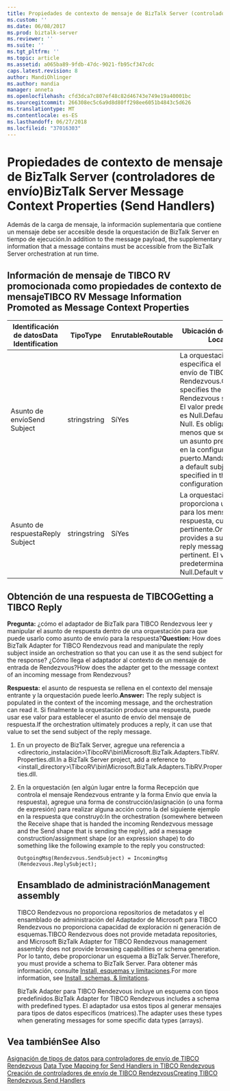```yaml
---
title: Propiedades de contexto de mensaje de BizTalk Server (controladores de envío) | Microsoft Docs
ms.custom: ''
ms.date: 06/08/2017
ms.prod: biztalk-server
ms.reviewer: ''
ms.suite: ''
ms.tgt_pltfrm: ''
ms.topic: article
ms.assetid: a065ba89-9fdb-47dc-9021-fb95cf347cdc
caps.latest.revision: 8
author: MandiOhlinger
ms.author: mandia
manager: anneta
ms.openlocfilehash: cfd3dca7c807ef48c82d46743e749e19a40001bc
ms.sourcegitcommit: 266308ec5c6a9d8d80ff298ee6051b4843c5d626
ms.translationtype: MT
ms.contentlocale: es-ES
ms.lasthandoff: 06/27/2018
ms.locfileid: "37016303"
---
```

# <a name="biztalk-server-message-context-properties-send-handlers"></a><span data-ttu-id="74306-102">Propiedades de contexto de mensaje de BizTalk Server (controladores de envío)</span><span class="sxs-lookup"><span data-stu-id="74306-102">BizTalk Server Message Context Properties (Send Handlers)</span></span>
<span data-ttu-id="74306-103">Además de la carga de mensaje, la información suplementaria que contiene un mensaje debe ser accesible desde la orquestación de BizTalk Server en tiempo de ejecución.</span><span class="sxs-lookup"><span data-stu-id="74306-103">In addition to the message payload, the supplementary information that a message contains must be accessible from the BizTalk Server orchestration at run time.</span></span>  
  
## <a name="tibco-rv-message-information-promoted-as-message-context-properties"></a><span data-ttu-id="74306-104">Información de mensaje de TIBCO RV promocionada como propiedades de contexto de mensaje</span><span class="sxs-lookup"><span data-stu-id="74306-104">TIBCO RV Message Information Promoted as Message Context Properties</span></span>  
  
|<span data-ttu-id="74306-105">Identificación de datos</span><span class="sxs-lookup"><span data-stu-id="74306-105">Data Identification</span></span>|<span data-ttu-id="74306-106">Tipo</span><span class="sxs-lookup"><span data-stu-id="74306-106">Type</span></span>|<span data-ttu-id="74306-107">Enrutable</span><span class="sxs-lookup"><span data-stu-id="74306-107">Routable</span></span>|<span data-ttu-id="74306-108">Ubicación de envío</span><span class="sxs-lookup"><span data-stu-id="74306-108">Send Location</span></span>|  
|-------------------------|----------|--------------|-------------------|  
|<span data-ttu-id="74306-109">Asunto de envío</span><span class="sxs-lookup"><span data-stu-id="74306-109">Send Subject</span></span>|<span data-ttu-id="74306-110">string</span><span class="sxs-lookup"><span data-stu-id="74306-110">string</span></span>|<span data-ttu-id="74306-111">Sí</span><span class="sxs-lookup"><span data-stu-id="74306-111">Yes</span></span>|<span data-ttu-id="74306-112">La orquestación especifica el asunto de envío de TIBCO Rendezvous.</span><span class="sxs-lookup"><span data-stu-id="74306-112">Orchestration specifies the TIBCO Rendezvous send subject.</span></span> <span data-ttu-id="74306-113">El valor predeterminado es Null.</span><span class="sxs-lookup"><span data-stu-id="74306-113">Default value is Null.</span></span> <span data-ttu-id="74306-114">Es obligatorio a menos que se especifique un asunto predeterminado en la configuración del puerto.</span><span class="sxs-lookup"><span data-stu-id="74306-114">Mandatory unless a default subject is specified in the port configuration.</span></span>|  
|<span data-ttu-id="74306-115">Asunto de respuesta</span><span class="sxs-lookup"><span data-stu-id="74306-115">Reply Subject</span></span>|<span data-ttu-id="74306-116">string</span><span class="sxs-lookup"><span data-stu-id="74306-116">string</span></span>|<span data-ttu-id="74306-117">Sí</span><span class="sxs-lookup"><span data-stu-id="74306-117">Yes</span></span>|<span data-ttu-id="74306-118">La orquestación proporciona un asunto para los mensajes de respuesta, cuando es pertinente.</span><span class="sxs-lookup"><span data-stu-id="74306-118">Orchestration provides a subject for reply messages, when pertinent.</span></span> <span data-ttu-id="74306-119">El valor predeterminado es Null.</span><span class="sxs-lookup"><span data-stu-id="74306-119">Default value is Null.</span></span>|  
  
## <a name="getting-a-tibco-reply"></a><span data-ttu-id="74306-120">Obtención de una respuesta de TIBCO</span><span class="sxs-lookup"><span data-stu-id="74306-120">Getting a TIBCO Reply</span></span>  
 <span data-ttu-id="74306-121">**Pregunta:** ¿cómo el adaptador de BizTalk para TIBCO Rendezvous leer y manipular el asunto de respuesta dentro de una orquestación para que puede usarlo como asunto de envío para la respuesta?</span><span class="sxs-lookup"><span data-stu-id="74306-121">**Question:** How does BizTalk Adapter for TIBCO Rendezvous read and manipulate the reply subject inside an orchestration so that you can use it as the send subject for the response?</span></span> <span data-ttu-id="74306-122">¿Cómo llega el adaptador al contexto de un mensaje de entrada de Rendezvous?</span><span class="sxs-lookup"><span data-stu-id="74306-122">How does the adapter get to the message context of an incoming message from Rendezvous?</span></span>  
  
 <span data-ttu-id="74306-123">**Respuesta:** el asunto de respuesta se rellena en el contexto del mensaje entrante y la orquestación puede leerlo.</span><span class="sxs-lookup"><span data-stu-id="74306-123">**Answer:** The reply subject is populated in the context of the incoming message, and the orchestration can read it.</span></span> <span data-ttu-id="74306-124">Si finalmente la orquestación produce una respuesta, puede usar ese valor para establecer el asunto de envío del mensaje de respuesta.</span><span class="sxs-lookup"><span data-stu-id="74306-124">If the orchestration ultimately produces a reply, it can use that value to set the send subject of the reply message.</span></span>  
  
1. <span data-ttu-id="74306-125">En un proyecto de BizTalk Server, agregue una referencia a <directorio_instalación>\TibcoRV\bin\Microsoft.BizTalk.Adapters.TibRV.Properties.dll.</span><span class="sxs-lookup"><span data-stu-id="74306-125">In a BizTalk Server project, add a reference to <install_directory>\TibcoRV\bin\Microsoft.BizTalk.Adapters.TibRV.Properties.dll.</span></span>  
  
2. <span data-ttu-id="74306-126">En la orquestación (en algún lugar entre la forma Recepción que controla el mensaje Rendezvous entrante y la forma Envío que envía la respuesta), agregue una forma de construcción/asignación (o una forma de expresión) para realizar alguna acción como la del siguiente ejemplo en la respuesta que construyó:</span><span class="sxs-lookup"><span data-stu-id="74306-126">In the orchestration (somewhere between the Receive shape that is handed the incoming Rendezvous message and the Send shape that is sending the reply), add a message construction/assignment shape (or an expression shape) to do something like the following example to the reply you constructed:</span></span>  
  
   ```  
   OutgoingMsg(Rendezvous.SendSubject) = IncomingMsg  
   (Rendezvous.ReplySubject);  
   ```  
   ## <a name="management-assembly"></a><span data-ttu-id="74306-127">Ensamblado de administración</span><span class="sxs-lookup"><span data-stu-id="74306-127">Management assembly</span></span>
   <span data-ttu-id="74306-128">TIBCO Rendezvous no proporciona repositorios de metadatos y el ensamblado de administración del Adaptador de Microsoft para TIBCO Rendezvous no proporciona capacidad de exploración ni generación de esquemas.</span><span class="sxs-lookup"><span data-stu-id="74306-128">TIBCO Rendezvous does not provide metadata repositories, and Microsoft BizTalk Adapter for TIBCO Rendezvous management assembly does not provide browsing capabilities or schema generation.</span></span> <span data-ttu-id="74306-129">Por lo tanto, debe proporcionar un esquema a BizTalk Server.</span><span class="sxs-lookup"><span data-stu-id="74306-129">Therefore, you must provide a schema to BizTalk Server.</span></span> <span data-ttu-id="74306-130">Para obtener más información, consulte [Install, esquemas y limitaciones](../core/installing-biztalk-adapter-for-tibco-rendezvous.md).</span><span class="sxs-lookup"><span data-stu-id="74306-130">For more information, see [Install, schemas, & limitations](../core/installing-biztalk-adapter-for-tibco-rendezvous.md).</span></span>
  
   <span data-ttu-id="74306-131">BizTalk Adapter para TIBCO Rendezvous incluye un esquema con tipos predefinidos.</span><span class="sxs-lookup"><span data-stu-id="74306-131">BizTalk Adapter for TIBCO Rendezvous includes a schema with predefined types.</span></span> <span data-ttu-id="74306-132">El adaptador usa estos tipos al generar mensajes para tipos de datos específicos (matrices).</span><span class="sxs-lookup"><span data-stu-id="74306-132">The adapter uses these types when generating messages for some specific data types (arrays).</span></span>

  
## <a name="see-also"></a><span data-ttu-id="74306-133">Vea también</span><span class="sxs-lookup"><span data-stu-id="74306-133">See Also</span></span>  
 <span data-ttu-id="74306-134">[Asignación de tipos de datos para controladores de envío de TIBCO Rendezvous](../core/data-type-mapping-for-send-handlers-in-tibco-rendezvous.md) </span><span class="sxs-lookup"><span data-stu-id="74306-134">[Data Type Mapping for Send Handlers in TIBCO Rendezvous](../core/data-type-mapping-for-send-handlers-in-tibco-rendezvous.md) </span></span>  
 [<span data-ttu-id="74306-135">Creación de controladores de envío de TIBCO Rendezvous</span><span class="sxs-lookup"><span data-stu-id="74306-135">Creating TIBCO Rendezvous Send Handlers</span></span>](../core/creating-tibco-rendezvous-send-handlers.md)